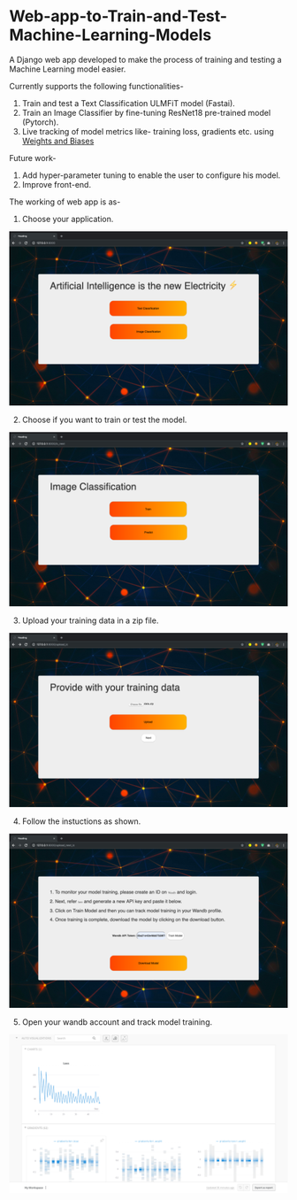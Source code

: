 # Web-app-to-Train-and-Test-Machine-Learning-Models
A Django web app developed to make the process of training and testing a Machine Learning model easier.

Currently supports the following functionalities-
1. Train and test a Text Classification ULMFiT model (Fastai).
2. Train an Image Classifier by fine-tuning ResNet18 pre-trained model (Pytorch).
3. Live tracking of model metrics like- training loss, gradients etc. using [Weights and Biases](https://www.wandb.com/)

Future work-
1. Add hyper-parameter tuning to enable the user to configure his model.
2. Improve front-end.

The working of web app is as-

1. Choose your application.

![](images/1.png)

2. Choose if you want to train or test the model.

![](images/2.png)

3. Upload your training data in a zip file.

![](images/3.png)

4. Follow the instuctions as shown.

![](images/4.png)

5. Open your wandb account and track model training.

![](images/5.png)
